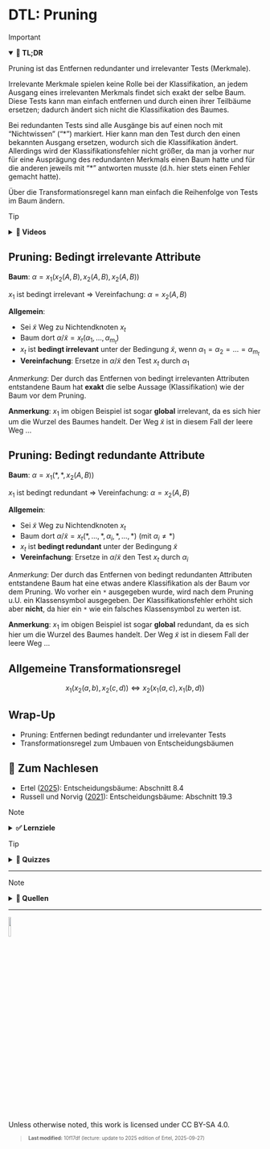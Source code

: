 # DTL: Pruning

> [!IMPORTANT]
>
> <details open>
>
> <summary><strong>🎯 TL;DR</strong></summary>
>
> Pruning ist das Entfernen redundanter und irrelevanter Tests
> (Merkmale).
>
> Irrelevante Merkmale spielen keine Rolle bei der Klassifikation, an
> jedem Ausgang eines irrelevanten Merkmals findet sich exakt der selbe
> Baum. Diese Tests kann man einfach entfernen und durch einen ihrer
> Teilbäume ersetzen; dadurch ändert sich nicht die Klassifikation des
> Baumes.
>
> Bei redundanten Tests sind alle Ausgänge bis auf einen noch mit
> “Nichtwissen” (“\*”) markiert. Hier kann man den Test durch den einen
> bekannten Ausgang ersetzen, wodurch sich die Klassifikation ändert.
> Allerdings wird der Klassifikationsfehler nicht größer, da man ja
> vorher nur für eine Ausprägung des redundanten Merkmals einen Baum
> hatte und für die anderen jeweils mit “\*” antworten musste (d.h. hier
> stets einen Fehler gemacht hatte).
>
> Über die Transformationsregel kann man einfach die Reihenfolge von
> Tests im Baum ändern.
>
> </details>

> [!TIP]
>
> <details>
>
> <summary><strong>🎦 Videos</strong></summary>
>
> - [VL Pruning](https://youtu.be/LKt9F2kGYdk)
>
> </details>

## Pruning: Bedingt irrelevante Attribute

**Baum**: $`\alpha = x_1(x_2(A, B),  x_2(A, B),  x_2(A, B))`$

$`x_1`$ ist bedingt irrelevant =\> Vereinfachung: $`\alpha = x_2(A, B)`$

**Allgemein**:

- Sei $`\tilde{x}`$ Weg zu Nichtendknoten $`x_t`$
- Baum dort $`\alpha/\tilde{x} = x_t(\alpha_1, \ldots, \alpha_{m_t})`$
- $`x_t`$ ist **bedingt irrelevant** unter der Bedingung $`\tilde{x}`$,
  wenn $`\alpha_1 = \alpha_2 = \ldots = \alpha_{m_t}`$
- **Vereinfachung**: Ersetze in $`\alpha/\tilde{x}`$ den Test $`x_t`$
  durch $`\alpha_1`$

*Anmerkung*: Der durch das Entfernen von bedingt irrelevanten Attributen
entstandene Baum hat **exakt** die selbe Aussage (Klassifikation) wie
der Baum vor dem Pruning.

**Anmerkung**: $`x_1`$ im obigen Beispiel ist sogar **global**
irrelevant, da es sich hier um die Wurzel des Baumes handelt. Der Weg
$`\tilde{x}`$ ist in diesem Fall der leere Weg …

## Pruning: Bedingt redundante Attribute

**Baum**: $`\alpha = x_1(\ast,  \ast,  x_2(A, B))`$

$`x_1`$ ist bedingt redundant =\> Vereinfachung: $`\alpha = x_2(A, B)`$

**Allgemein**:

- Sei $`\tilde{x}`$ Weg zu Nichtendknoten $`x_t`$
- Baum dort
  $`\alpha/\tilde{x} = x_t(\ast, \ldots, \ast, \alpha_i, \ast, \ldots, \ast)`$
  (mit $`\alpha_i \neq \ast`$)
- $`x_t`$ ist **bedingt redundant** unter der Bedingung $`\tilde{x}`$
- **Vereinfachung**: Ersetze in $`\alpha/\tilde{x}`$ den Test $`x_t`$
  durch $`\alpha_i`$

*Anmerkung*: Der durch das Entfernen von bedingt redundanten Attributen
entstandene Baum hat eine etwas andere Klassifikation als der Baum vor
dem Pruning. Wo vorher ein `*` ausgegeben wurde, wird nach dem Pruning
u.U. ein Klassensymbol ausgegeben. Der Klassifikationsfehler erhöht sich
aber **nicht**, da hier ein `*` wie ein falsches Klassensymbol zu werten
ist.

**Anmerkung**: $`x_1`$ im obigen Beispiel ist sogar **global**
redundant, da es sich hier um die Wurzel des Baumes handelt. Der Weg
$`\tilde{x}`$ ist in diesem Fall der leere Weg …

## Allgemeine Transformationsregel

``` math
x_1(x_2(a, b),  x_2(c, d))  \Leftrightarrow  x_2(x_1(a, c),  x_1(b, d))
```

## Wrap-Up

- Pruning: Entfernen bedingt redundanter und irrelevanter Tests
- Transformationsregel zum Umbauen von Entscheidungsbäumen

## 📖 Zum Nachlesen

- Ertel ([2025](#ref-Ertel2025)): Entscheidungsbäume: Abschnitt 8.4
- Russell und Norvig ([2021](#ref-Russell2021)): Entscheidungsbäume:
  Abschnitt 19.3

> [!NOTE]
>
> <details>
>
> <summary><strong>✅ Lernziele</strong></summary>
>
> - k3: Ich kann Pruning anwenden und bedingt irrelevante Tests
>   entfernen
> - k3: Ich kann Pruning anwenden und bedingt redundante Tests entfernen
> - k3: Ich kann Entscheidungsbäume mit Hilfe der Transformationsregel
>   umformen
>
> </details>

> [!TIP]
>
> <details>
>
> <summary><strong>🧩 Quizzes</strong></summary>
>
> - [Selbsttest Pruning
>   (ILIAS)](https://www.hsbi.de/elearning/goto.php?target=tst_1106577&client_id=FH-Bielefeld)
>
> </details>

------------------------------------------------------------------------

> [!NOTE]
>
> <details>
>
> <summary><strong>👀 Quellen</strong></summary>
>
> <div id="refs" class="references csl-bib-body hanging-indent"
> entry-spacing="0">
>
> <div id="ref-Ertel2025" class="csl-entry">
>
> Ertel, W. 2025. *Grundkurs Künstliche Intelligenz*. 6th edition.
> Springer Vieweg Wiesbaden.
> <https://doi.org/10.1007/978-3-658-44955-1>.
>
> </div>
>
> <div id="ref-Russell2021" class="csl-entry">
>
> Russell, S., und P. Norvig. 2021. *Artificial Intelligence: A Modern
> Approach*. 4th Edition. Pearson. <http://aima.cs.berkeley.edu>.
>
> </div>
>
> </div>
>
> </details>

------------------------------------------------------------------------

<img src="https://licensebuttons.net/l/by-sa/4.0/88x31.png" width="10%">

Unless otherwise noted, this work is licensed under CC BY-SA 4.0.

<blockquote><p><sup><sub><strong>Last modified:</strong> 10f17df (lecture: update to 2025 edition of Ertel, 2025-09-27)<br></sub></sup></p></blockquote>
